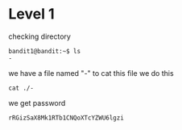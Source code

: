 # Level 1

checking directory
```
bandit1@bandit:~$ ls
-
```
we have a file named "-" to cat this file we do this
```
cat ./-
```

we get password
```
rRGizSaX8Mk1RTb1CNQoXTcYZWU6lgzi
```